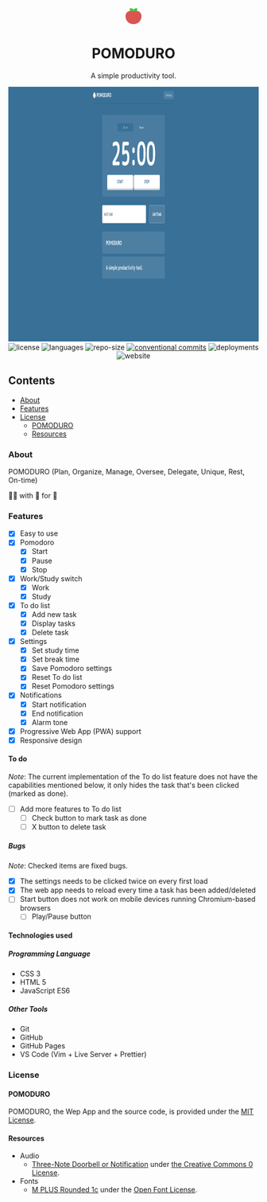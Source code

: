 <div align="center">
    <img alt="pomoDuro" src="./res/icons/pomoDuro.png" height='32'/><h1>POMODURO</h1>
    <p>A simple productivity tool.</p>
    <img src="./preview.png" height='512' alt="pomoDuro">
    <div>
        <img alt="license" src="https://img.shields.io/github/license/egargo/pomoduro?color=blue&style=for-the-badge"/>
        <img alt="languages" src="https://img.shields.io/github/languages/top/egargo/pomoduro?style=for-the-badge"/>
        <img alt="repo-size" src="https://img.shields.io/github/repo-size/egargo/pomoduro?&style=for-the-badge"/>
        <a href="https://conventionalcommits.org"><img alt="conventional commits" src="https://img.shields.io/badge/Conventional%20Commits-1.0.0-%23FE5196?color=blue&style=for-the-badge"></a>
        <img alt="deployments" src="https://img.shields.io/github/deployments/egargo/pomoduro/github-pages?color=blue&style=for-the-badge"/>
        <img alt="website" src="https://img.shields.io/website?down_color=red&down_message=down&up_color=blue&up_message=up&url=https%3A%2F%2Fegargo.github.io%2Fpomoduro?&style=for-the-badge"/>
    </div>

</div>

## Contents

-   [About](#about)
-   [Features](#features)
-   [License](#license)
    -   [POMODURO](#pomoduro)
    -   [Resources](#resources)

### About

POMODURO (Plan, Organize, Manage, Oversee, Delegate, Unique, Rest, On-time)

&#x1F468;&#x200D;&#x1F4BB; with &#x1F90D; for &#x1F41D;

### Features

-   [x] Easy to use
-   [x] Pomodoro
    -   [x] Start
    -   [x] Pause
    -   [x] Stop
-   [x] Work/Study switch
    -   [x] Work
    -   [x] Study
-   [x] To do list
    -   [x] Add new task
    -   [x] Display tasks
    -   [x] Delete task
-   [x] Settings
    -   [x] Set study time
    -   [x] Set break time
    -   [x] Save Pomodoro settings
    -   [x] Reset To do list
    -   [x] Reset Pomodoro settings
-   [x] Notifications
    -   [x] Start notification
    -   [x] End notification
    -   [x] Alarm tone
-   [x] Progressive Web App (PWA) support
-   [x] Responsive design

#### To do

_Note_: The current implementation of the To do list feature does not have the capabilities mentioned below, it only hides the task that's been clicked (marked as done).

-   [ ] Add more features to To do list
    -   [ ] Check button to mark task as done
    -   [ ] X button to delete task

##### Bugs

_Note_: Checked items are fixed bugs.

-   [x] The settings needs to be clicked twice on every first load
-   [x] The web app needs to reload every time a task has been added/deleted
-   [ ] Start button does not work on mobile devices running Chromium-based browsers
    -   [ ] Play/Pause button

#### Technologies used

##### Programming Language

-   CSS 3
-   HTML 5
-   JavaScript ES6

##### Other Tools

-   Git
-   GitHub
-   GitHub Pages
-   VS Code (Vim + Live Server + Prettier)

### License

#### POMODURO

POMODURO, the Wep App and the source code, is provided under the [MIT License](./LICENSE).

#### Resources

-   Audio
    -   [Three-Note Doorbell or Notification](https://freesound.org/people/eqylizer/sounds/624599) under [the Creative Commons 0 License](https://creativecommons.org/publicdomain/zero/1.0).
-   Fonts
    -   [M PLUS Rounded 1c](https://fonts.google.com/specimen/M+PLUS+Rounded+1c/about?query=M+Plus+Rounded) under the [Open Font License](https://scripts.sil.org/cms/scripts/page.php?site_id=nrsi&id=OFL).
